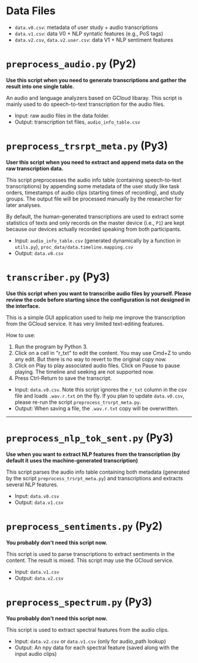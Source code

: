 # Data Files

- `data.v0.csv`: metadata of user study + audio transcriptions
- `data.v1.csv`: data V0 + NLP syntatic features (e.g., PoS tags)
- `data.v2.csv`, `data.v2.user.csv`: data V1 + NLP sentiment features


# `preprocess_audio.py` (Py2)
**Use this script when you need to generate transcriptions and gather the result into one single table.**

An audio and language analyzers based on GCloud libaray. This script is mainly used to do speech-to-text transcription for the audio files.

- Input: raw audio files in the data folder.
- Output: transcription txt files, `audio_info_table.csv`


# `preprocess_trsrpt_meta.py` (Py3)
**User this script when you need to extract and append meta data on the raw transcription data.**

This script preprocesses the audio info table (containing speech-to-text transcriptions) by appending some metadata of the user study like task orders, timestamps of audio clips (starting times of recording), and study groups. The output file will be processed manually by the researcher for later analyses.

By default, the human-generated transcriptions are used to extract some statistics of texts and only records on the master device (i.e., `P1`) are kept because our devices actually recorded speaking from both participants.

- Input: `audio_info_table.csv` (generated dynamically by a function in `utils.py`), `proc_data/data.timeline.mapping.csv`
- Output: `data.v0.csv`


# `transcriber.py` (Py3)
**Use this script when you want to transcribe audio files by yourself. Please review the code before starting since the configuration is not designed in the interface.**

This is a simple GUI application used to help me improve the transcription
from the GCloud service. It has very limited text-editing features.

How to use:

1. Run the program by Python 3.
2. Click on a cell in "r_txt" to edit the content. You may use Cmd+Z to undo
any edit. But there is no way to revert to the original copy now.
3. Click on Play to play associated audio files. Click on Pause to pause
playing. The timeline and seeking are not supported now.
4. Press Ctrl-Return to save the transcript.

- Input: `data.v0.csv`. Note this script ignores the `r_txt` column in the csv file and loads `.wav.r.txt` on the fly. If you plan to update `data.v0.csv`, please re-run the script `preprocess_trsrpt_meta.py`.
- Output: When saving a file, the `.wav.r.txt` copy will be overwritten.


--------------------

# `preprocess_nlp_tok_sent.py` (Py3)
**Use when you want to extract NLP features from the transcription (by default it uses the machine-generated transcription)**

This script parses the audio info table containing both metadata (generated by the script `preprocess_trsrpt_meta.py`) and transcriptions and extracts several NLP features.

- Input: `data.v0.csv`
- Output: `data.v1.csv`


# `preprocess_sentiments.py` (Py2)
**You probably don't need this script now.**

This script is used to parse transcriptions to extract sentiments in the content. The result is mixed. This script may use the GCloud service.

- Input: `data.v1.csv`
- Output: `data.v2.csv`


# `preprocess_spectrum.py` (Py3)
**You probably don't need this script now.**

This script is used to extract spectral features from the audio clips.

- Input: `data.v2.csv` or `data.v1.csv` (only for audio_path lookup)
- Output: An npy data for each spectral feature (saved along with the input audio clips)
